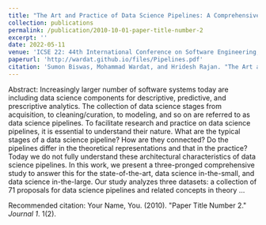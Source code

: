 ```yaml
---
title: "The Art and Practice of Data Science Pipelines: A Comprehensive Study of Data Science Pipelines In Theory, In-The-Small, and In-The-Large"
collection: publications
permalink: /publication/2010-10-01-paper-title-number-2
excerpt: ''
date: 2022-05-11
venue: 'ICSE 22: 44th International Conference on Software Engineering, In-Person (Pittsburgh, USA)'
paperurl: 'http://wardat.github.io/files/Pipelines.pdf'
citation: 'Sumon Biswas, Mohammad Wardat, and Hridesh Rajan. "The Art and Practice of Data Science Pipelines: A Comprehensive Study of Data Science Pipelines In Theory, In-The-Small, and In-The-Large." 2021 IEEE/ACM 44th International Conference on Software Engineering (ICSE). IEEE, 2022.'
---
```

Abstract: Increasingly larger number of software systems today are including data science components for descriptive, predictive, and prescriptive analytics. The collection of data science stages from acquisition, to cleaning/curation, to modeling, and so on are referred to as data science pipelines. To facilitate research and practice on data science pipelines, it is essential to understand their nature. What are the typical stages of a data science pipeline? How are they connected? Do the pipelines differ in the theoretical representations and that in the practice? Today we do not fully understand these architectural characteristics of data science pipelines. In this work, we present a three-pronged comprehensive study to answer this for the state-of-the-art, data science in-the-small, and data science in-the-large. Our study analyzes three datasets: a collection of 71 proposals for data science pipelines and related concepts in theory …

<!-- [Download paper here](http://wardat.github.io/files/Pipelines.pdf) -->

Recommended citation: Your Name, You. (2010). "Paper Title Number 2." <i>Journal 1</i>. 1(2).
